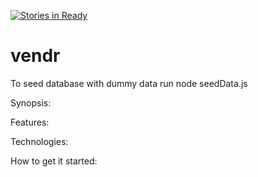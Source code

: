 [![Stories in Ready](https://badge.waffle.io/chkakaja/vendr.png?label=ready&title=Ready)](https://waffle.io/chkakaja/vendr)
# vendr


To seed database with dummy data run     node seedData.js

Synopsis:


Features:


Technologies:


How to get it started:

